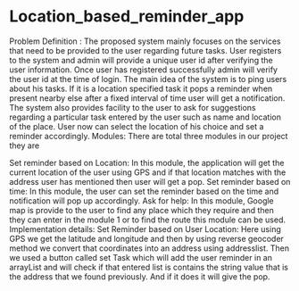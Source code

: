 # Location_based_reminder_app
Problem Definition : The proposed system mainly focuses on the services that need to be provided to the user regarding future tasks. User registers to the system and admin will provide a unique user id after verifying the user information. Once user has registered successfully admin will verify the user id at the time of login. The main idea of the system is to ping users about his tasks. If it is a location specified task it pops a reminder when present nearby else after a fixed interval of time user will get a notification. The system also provides facility to the user to ask for suggestions regarding a particular task entered by the user such as name and location of the place. User now can select the location of his choice and set a reminder accordingly. Modules: There are total three modules in our project they are

Set reminder based on Location: In this module, the application will get the current location of the user using GPS and if that location matches with the address user has mentioned then user will get a pop.
Set reminder based on time: In this module, the user can set the reminder based on the time and notification will pop up accordingly.
Ask for help: In this module, Google map is provide to the user to find any place which they require and then they can enter in the module 1 or to find the route this module can be used.
Implementation details: Set Reminder based on User Location: Here using GPS we get the latitude and longitude and then by using reverse geocoder method we convert that coordinates into an address using addresslist. Then we used a button called set Task which will add the user reminder in an arrayList and will check if that entered list is contains the string value that is the address that we found previously. And if it does it will give the pop.

